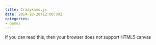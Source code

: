 ```yaml
---
title: Crazykamo.js
date: 2014-10-28T12:00:00Z
categories:
- Games
---
```

<script type="text/javascript" src="/crazykamo.js/crazykamo.js"></script>
<canvas id="stdscr" width="200" height="200" tabindex="1">
  If you can read this, then your browser does not support HTML5 canvas
</canvas>
<script>
  initMain("stdscr", "/crazykamo.js/kamo.png");
</script>

